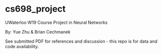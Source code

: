 # cs698_project

UWaterloo W19 Course Project in Neural Networks

By: Yue Zhu & Brian Cechmanek

See submitted PDF for references and discussion - this repo is for data and code availability.
